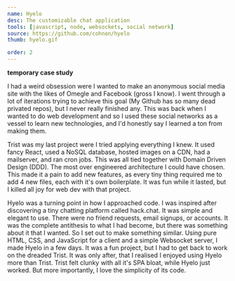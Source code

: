 ```yaml
---
name: Hyelo
desc: The customizable chat application
tools: [javascript, node, websockets, social network]
source: https://github.com/cohnon/hyelo
thumb: hyelo.gif

order: 2
---
```


**temporary case study**

I had a weird obsession were I wanted to make an anonymous social media site with the likes of Omegle and Facebook (gross I know). I went through a lot of iterations trying to achieve this goal (My Github has so many dead privated repos), but I never really finished any. This was back when I wanted to do web development and so I used these social networks as a vessel to learn new technologies, and I'd honestly say I learned a ton from making them.

Trist was my last project were I tried applying everything I knew. It used fancy React, used a NoSQL database, hosted images on a CDN, had a mailserver, and ran cron jobs. This was all tied together with Domain Driven Design (DDD). The most over engineered architecture I could have chosen. This made it a pain to add new features, as every tiny thing required me to add 4 new files, each with it's own boilerplate. It was fun while it lasted, but I killed all joy for web dev with that project.

Hyelo was a turning point in how I approached code. I was inspired after discovering a tiny chatting platform called hack.chat. It was simple and elegant to use. There were no friend requests, email signups, or accounts. It was the complete antithesis to what I had become, but there was something about it that I wanted. So I set out to make something similar. Using pure HTML, CSS, and JavaScript for a client and a simple Websocket server, I made Hyelo in a few days. It was a fun project, but I had to get back to work on the dreaded Trist. It was only after, that I realised I enjoyed using Hyelo more than Trist. Trist felt clunky with all it's SPA bloat, while Hyelo just worked. But more importantly, I love the simplicity of its code.
